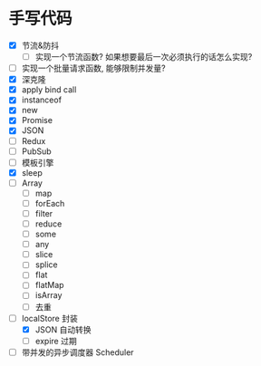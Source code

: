 # 手写代码

- [x] 节流&防抖
  - [ ] 实现一个节流函数? 如果想要最后一次必须执行的话怎么实现?
- [ ] 实现一个批量请求函数, 能够限制并发量?
- [x] 深克隆
- [x] apply bind call
- [x] instanceof
- [x] new
- [x] Promise
- [x] JSON
- [ ] Redux
- [ ] PubSub
- [ ] 模板引擎
- [x] sleep
- [ ] Array
  - [ ] map
  - [ ] forEach
  - [ ] filter
  - [ ] reduce
  - [ ] some
  - [ ] any
  - [ ] slice
  - [ ] splice
  - [ ] flat
  - [ ] flatMap
  - [ ] isArray
  - [ ] 去重
- [ ] localStore 封装
  - [x] JSON 自动转换
  - [ ] expire 过期
- [ ] 带并发的异步调度器 Scheduler
